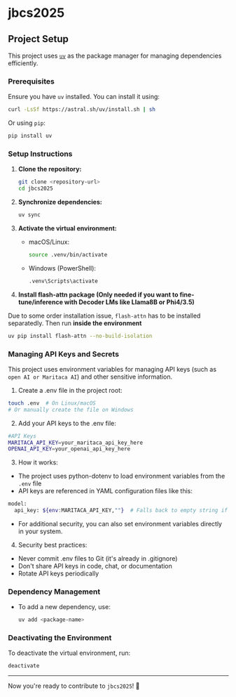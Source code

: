 # jbcs2025

## Project Setup

This project uses [`uv`](https://github.com/astral-sh/uv) as the package manager for managing dependencies efficiently.

### Prerequisites
Ensure you have `uv` installed. You can install it using:
```sh
curl -LsSf https://astral.sh/uv/install.sh | sh
```
Or using `pip`:
```sh
pip install uv
```

### Setup Instructions

1. **Clone the repository:**
   ```sh
   git clone <repository-url>
   cd jbcs2025
   ```

2. **Synchronize dependencies:**
   ```sh
   uv sync
   ```

3. **Activate the virtual environment:**
   - macOS/Linux:
     ```sh
     source .venv/bin/activate
     ```
   - Windows (PowerShell):
     ```sh
     .venv\Scripts\activate
     ```
4. **Install flash-attn package (Only needed if you want to fine-tune/inference with Decoder LMs like Llama8B or Phi4/3.5)**

Due to some order installation issue, `flash-attn` has to be installed separatedly. Then run **inside the environment**
```sh
uv pip install flash-attn --no-build-isolation
```

### Managing API Keys and Secrets

This project uses environment variables for managing API keys (such as `open AI or Maritaca AI`) and other sensitive information.

  1. Create a .env file in the project root:
  ```sh
  touch .env  # On Linux/macOS
  # Or manually create the file on Windows
  ```
  2. Add your API keys to the .env file:
  ```sh
  #API Keys
  MARITACA_API_KEY=your_maritaca_api_key_here
  OPENAI_API_KEY=your_openai_api_key_here
  ```
  3. How it works:
  - The project uses python-dotenv to load environment variables from the `.env` file
  - API keys are referenced in YAML configuration files like this:
  ```sh
  model:
    api_key: ${env:MARITACA_API_KEY,""}  # Falls back to empty string if not found
  ```
  - For additional security, you can also set environment variables directly in your system.
  4. Security best practices:
  - Never commit .env files to Git (it's already in .gitignore)
  - Don't share API keys in code, chat, or documentation
  - Rotate API keys periodically
  
### Dependency Management
- To add a new dependency, use:
  ```sh
  uv add <package-name>
  ```

### Deactivating the Environment
To deactivate the virtual environment, run:
```sh
deactivate
```

---

Now you're ready to contribute to `jbcs2025`! 🎉
